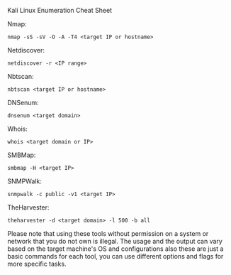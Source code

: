 Kali Linux Enumeration Cheat Sheet


Nmap: 
``` 
nmap -sS -sV -O -A -T4 <target IP or hostname> 
```
Netdiscover: 
```
netdiscover -r <IP range>
```
Nbtscan:
```
nbtscan <target IP or hostname>
```
DNSenum:
```
dnsenum <target domain>
```
Whois:
```
whois <target domain or IP>
```
SMBMap:
```
smbmap -H <target IP>
```
SNMPWalk:
```
snmpwalk -c public -v1 <target IP>
```
TheHarvester:
```
theharvester -d <target domain> -l 500 -b all
```
Please note that using these tools without permission on a system or network that you do not own is illegal. 
The usage and the output can vary based on the target machine's OS and configurations also these are just a 
basic commands for each tool, you can use different options and flags for more specific tasks.
